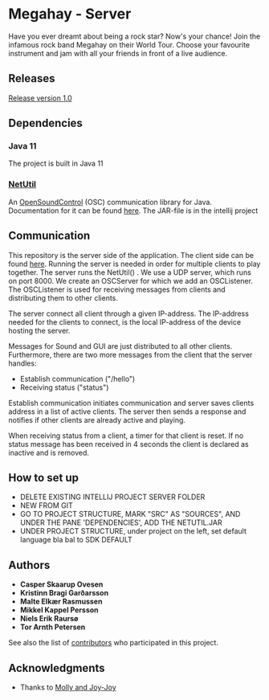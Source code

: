 # Megahay - Server

Have you ever dreamt about being a rock star? Now's your chance! 
Join the infamous rock band Megahay on their World Tour. 
Choose your favourite instrument and jam with all your friends in front of a live audience.

## Releases 
[Release version 1.0](somelink)

## Dependencies

### Java 11
The project is built in Java 11

### [NetUtil](https://github.com/Sciss/NetUtil)
An [OpenSoundControl](http://opensoundcontrol.org/introduction-osc) (OSC) communication library for Java. Documentation for it can be found [here](https://www.sciss.de/netutil/doc/api/index.html). The JAR-file is in the intellij project


## Communication

This repository is the server side of the application. The client side can be found [here](https://github.com/lmadza18/P3_G6_Miniproject_Client).
Running the server is needed in order for multiple clients to play together. The server runs the NetUtil() . 
We use a UDP server, which runs on port 8000. We create an OSCServer for which we add an OSCListener.
The OSCListener is used for receiving messages from clients and distributing them to other clients.


The server connect all client through a given IP-address. 
The IP-address needed for the clients to connect, is the local IP-address of the device hosting the server.


Messages for Sound and GUI are just distributed to all other clients. 
Furthermore, there are two more messages from the client that the server handles:

* Establish communication ("/hello")
* Receiving status ("status")

Establish communication initiates communication and server saves clients address in a list of active clients.
The server then sends a response and notifies if other clients are already active and playing.

When receiving status from a client, a timer for that client is reset. If no status message has been received
in 4 seconds the client is declared as inactive and is removed.


## How to set up

* DELETE EXISTING INTELLIJ PROJECT SERVER FOLDER
* NEW FROM GIT 
* GO TO PROJECT STRUCTURE, MARK "SRC" AS "SOURCES", AND UNDER THE PANE 'DEPENDENCIES', ADD THE NETUTIL.JAR
* UNDER   PROJECT STRUCTURE, under project on the left, set default language bla bal to SDK DEFAULT


## Authors

* **Casper Skaarup Ovesen**
* **Kristinn Bragi Garðarsson**
* **Malte Elkær Rasmussen** 
* **Mikkel Kappel Persson**
* **Niels Erik Raursø**
* **Tor Arnth Petersen**

See also the list of [contributors](https://github.com/malteerasmussen/P3_G6_Miniproject_Server/contributors) 
who participated in this project.


## Acknowledgments

* Thanks to [Molly and Joy-Joy](https://www.goatslive.com/)
